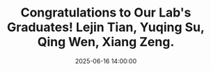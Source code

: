 ---
layout: post
title: "Congratulations to Our Lab's Graduates! Lejin Tian, Yuqing Su, Qing Wen, Xiang Zeng."
date: 2025-06-16 14:00:00
description: 
tags: 
categories: news
chart:
  plotly: true
---